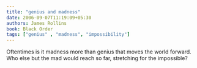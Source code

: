 ```yaml
---
title: "genius and madness"
date: 2006-09-07T11:19:09+05:30
authors: James Rollins
book: Black Order
tags: ["genius" , "madness", "impossibility"]
---
```

Oftentimes is it madness more than genius that moves the world forward. Who else but the mad would reach so far, stretching for the impossible?
